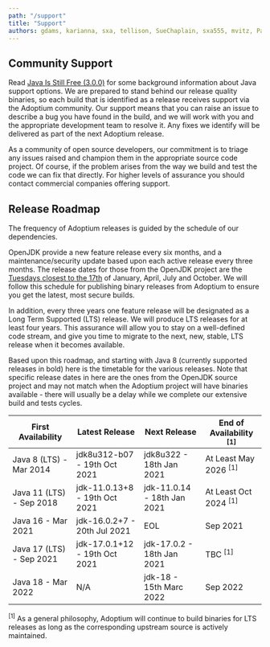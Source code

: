 ```yaml
---
path: "/support"
title: "Support"
authors: gdams, karianna, sxa, tellison, SueChaplain, sxa555, mvitz, ParkerM, M-Davies, Malax, lasombra, practicalli-john, jeffalder, hendrikebbers, douph1, andrew-m-leonard
---
```


## Community Support

Read [Java Is Still Free (3.0.0)](https://medium.com/@javachampions/java-is-still-free-3-0-0-ocrt-2021-bca75c88d23b) for some background information about Java support options. We are prepared to stand behind our release quality binaries, so each build that is identified as a release receives support via the Adoptium community. Our support means that you can raise an issue to describe a bug you have found in the build, and we will work with you and the appropriate development team to resolve it. Any fixes we identify will be delivered as part of the next Adoptium release.

As a community of open source developers, our commitment is to triage any issues raised and champion them in the appropriate source code project. Of course, if the problem arises from the way we build and test the code we can fix that directly. For higher levels of assurance you should contact commercial companies offering support.

## Release Roadmap

The frequency of Adoptium releases is guided by the schedule of our dependencies.

OpenJDK provide a new feature release every six months, and a maintenance/security update based upon each active release every three months. The release dates for those from the OpenJDK project are the [Tuesdays closest to the 17th](https://www.oracle.com/security-alerts/) of January, April, July and October. We will follow this schedule for publishing binary releases from Adoptium to ensure you get the latest, most secure builds.

In addition, every three years one feature release will be designated as a Long Term Supported (LTS) release. We will produce LTS releases for at least four years. This assurance will allow you to stay on a well-defined code stream, and give you time to migrate to the next, new, stable, LTS release when it becomes available.

Based upon this roadmap, and starting with Java 8 (currently supported releases in bold) here is the timetable for the various releases. Note that specific release dates in here are the ones from the OpenJDK source project and may not match when the Adoptium project will have binaries available - there will usually be a delay while we complete our extensive build and tests cycles.

|First Availability|Latest Release|Next Release|End of Availability <sup>[1]</sup>|
|--- |--- |--- |--- |
|Java 8 (LTS) - Mar 2014 | jdk8u312-b07 - 19th Oct 2021 | jdk8u322 - 18th Jan 2021 | At Least May 2026 <sup>[1]</sup>|
|Java 11 (LTS) - Sep 2018 | jdk-11.0.13+8 - 19th Oct 2021 | jdk-11.0.14 - 18th Jan 2021 | At Least Oct 2024 <sup>[1]</sup>|
|Java 16 - Mar 2021 | jdk-16.0.2+7 - 20th Jul 2021 | EOL | Sep 2021|
|Java 17 (LTS) - Sep 2021 | jdk-17.0.1+12 - 19th Oct 2021 | jdk-17.0.2 - 18th Jan 2021 | TBC <sup>[1]</sup>|
|Java 18 - Mar 2022 |N/A | jdk-18 - 15th Marc 2022 | Sep 2022|

<sup>[1]</sup> As a general philosophy, Adoptium will continue to build binaries for LTS releases as long as the corresponding upstream source is actively maintained.